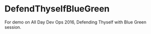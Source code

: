# DefendThyselfBlueGreen
For demo on All Day Dev Ops 2016, Defending Thyself with Blue Green session.
